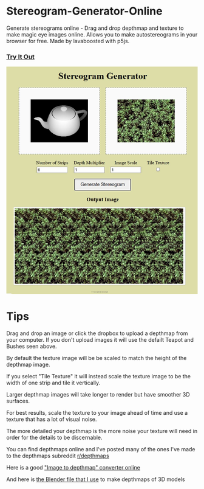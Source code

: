# Stereogram-Generator-Online
Generate stereograms online - Drag and drop depthmap and texture to make magic eye images online.  Allows you to make autostereograms in your browser for free.  Made by lavaboosted with p5js.

### [Try It Out](https://camelcasesensitive.github.io/Stereogram-Generator-Online/)

[![Stereogram Generator Software](./Example.jpg "Stereogram generator")](https://camelcasesensitive.github.io/Stereogram-Generator-Online/)

# Tips
Drag and drop an image or click the dropbox to upload a depthmap from your computer. If you don't upload images it will use the defailt Teapot and Bushes seen above. 

By default the texture image will be be scaled to match the height of the depthmap image. 

If you select "Tile Texture" it will instead scale the texture image to be the width of one strip and tile it vertically. 

Larger depthmap images will take longer to render but have smoother 3D surfaces.

For best results, scale the texture to your image ahead of time and use a texture that has a lot of visual noise. 

The more detailed your depthmap is the more noise your texture will need in order for the details to be discernable. 

You can find depthmaps online and I've posted many of the ones I've made to the depthmaps subreddit [r/depthmaps](https://www.reddit.com/r/depthMaps/)

Here is a good ["Image to depthmap" converter online](https://huggingface.co/spaces/xingyang1/Distill-Any-Depth)

And here is [the Blender file that I use](https://sketchfab.com/3d-models/depth-map-generator-c945ab12857843edb66d2755de4986ec) to make depthmaps of 3D models
